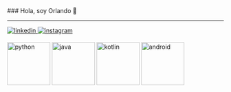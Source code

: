 <div aling = "center">
  ### Hola, soy Orlando 👋
<hr>
<a href="https://www.linkedin.com/in/orlandotobardiaz/" target="_blank">
<img src=https://img.shields.io/badge/linkedin-%2300acee.svg?color=405DE6&style=for-the-badge&logo=linkedin&logoColor=white alt=linkedin style="margin-bottom: 5px;" />
</a>
<a href="https://www.instagram.com/ragnaarson/" target="_blank">
<img src=https://img.shields.io/badge/instagram-%ff5851db.svg?color=C13584&style=for-the-badge&logo=instagram&logoColor=white alt=instagram style="margin-bottom: 5px;" />
</a>


[<img src="https://cdn.iconscout.com/icon/free/png-256/python-3521655-2945099.png" alt="python" width="100">](https://docs.python.org/3/library/index.html)
[<img src="https://iconos8.es/icon/j9DnICNnlhGk/angularjs" alt="java" width="100">](https://docs.oracle.com/en/java/)
[<img src="https://iconos8.es/icon/j9DnICNnlhGk/angularjs" alt="kotlin" width="100">](https://kotlinlang.org/docs/home.html)
[<img src="https://cdn.iconscout.com/icon/free/png-256/android-3521272-2944776.png" alt="android" width="100">](https://developer.android.com/reference)



<!--
**Ragnaars/Ragnaars** is a ✨ _special_ ✨ repository because its `README.md` (this file) appears on your GitHub profile.

Here are some ideas to get you started:

- 🔭 I’m currently working on ...
- 🌱 I’m currently learning ...
- 👯 I’m looking to collaborate on ...
- 🤔 I’m looking for help with ...
- 💬 Ask me about ...
- 📫 How to reach me: ...
- 😄 Pronouns: ...
- ⚡ Fun fact: ...
-->
</div>

